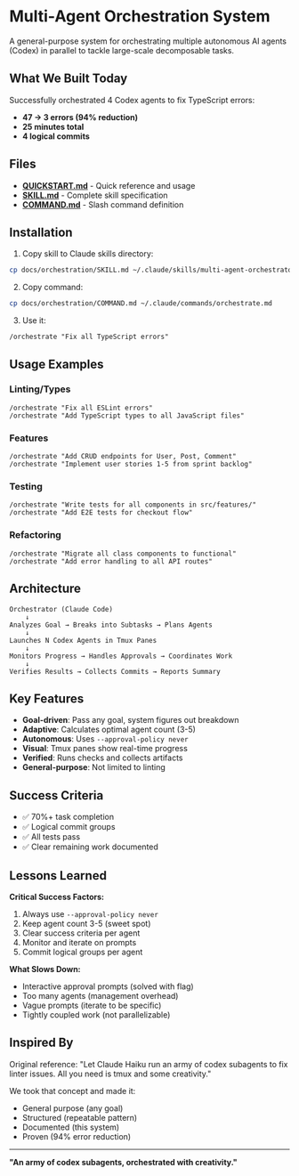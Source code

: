# Multi-Agent Orchestration System

A general-purpose system for orchestrating multiple autonomous AI agents (Codex) in parallel to tackle large-scale decomposable tasks.

## What We Built Today

Successfully orchestrated 4 Codex agents to fix TypeScript errors:
- **47 → 3 errors (94% reduction)**
- **25 minutes total**
- **4 logical commits**

## Files

- **[QUICKSTART.md](./QUICKSTART.md)** - Quick reference and usage
- **[SKILL.md](./SKILL.md)** - Complete skill specification
- **[COMMAND.md](./COMMAND.md)** - Slash command definition

## Installation

1. Copy skill to Claude skills directory:
```bash
cp docs/orchestration/SKILL.md ~/.claude/skills/multi-agent-orchestrator.md
```

2. Copy command:
```bash
cp docs/orchestration/COMMAND.md ~/.claude/commands/orchestrate.md
```

3. Use it:
```
/orchestrate "Fix all TypeScript errors"
```

## Usage Examples

### Linting/Types
```
/orchestrate "Fix all ESLint errors"
/orchestrate "Add TypeScript types to all JavaScript files"
```

### Features
```
/orchestrate "Add CRUD endpoints for User, Post, Comment"
/orchestrate "Implement user stories 1-5 from sprint backlog"
```

### Testing
```
/orchestrate "Write tests for all components in src/features/"
/orchestrate "Add E2E tests for checkout flow"
```

### Refactoring
```
/orchestrate "Migrate all class components to functional"
/orchestrate "Add error handling to all API routes"
```

## Architecture

```
Orchestrator (Claude Code)
    ↓
Analyzes Goal → Breaks into Subtasks → Plans Agents
    ↓
Launches N Codex Agents in Tmux Panes
    ↓
Monitors Progress → Handles Approvals → Coordinates Work
    ↓
Verifies Results → Collects Commits → Reports Summary
```

## Key Features

- **Goal-driven**: Pass any goal, system figures out breakdown
- **Adaptive**: Calculates optimal agent count (3-5)
- **Autonomous**: Uses `--approval-policy never`
- **Visual**: Tmux panes show real-time progress
- **Verified**: Runs checks and collects artifacts
- **General-purpose**: Not limited to linting

## Success Criteria

- ✅ 70%+ task completion
- ✅ Logical commit groups
- ✅ All tests pass
- ✅ Clear remaining work documented

## Lessons Learned

**Critical Success Factors:**
1. Always use `--approval-policy never`
2. Keep agent count 3-5 (sweet spot)
3. Clear success criteria per agent
4. Monitor and iterate on prompts
5. Commit logical groups per agent

**What Slows Down:**
- Interactive approval prompts (solved with flag)
- Too many agents (management overhead)
- Vague prompts (iterate to be specific)
- Tightly coupled work (not parallelizable)

## Inspired By

Original reference: "Let Claude Haiku run an army of codex subagents to fix linter issues. All you need is tmux and some creativity."

We took that concept and made it:
- General purpose (any goal)
- Structured (repeatable pattern)
- Documented (this system)
- Proven (94% error reduction)

---

**"An army of codex subagents, orchestrated with creativity."**
